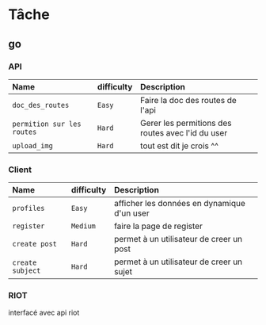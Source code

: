 
# Tâche


## go

### API

| Name                       | difficulty     | Description                                                 |
| :--------                  | :-------       | :-------------------------                                  |
| `doc_des_routes`           | `Easy`         | Faire la doc des routes de l'api                            |
| `permition sur les routes` | `Hard`         | Gerer les permitions des routes avec l'id du user           |
| `upload_img`               | `Hard`         | tout est dit je crois ^^                                    |

### Client

| Name                       | difficulty     | Description                                                 |
| :--------                  | :-------       | :-------------------------                                  |
| `profiles`                 | `Easy`         | afficher les données en dynamique d'un user                 |
| `register`                 | `Medium`       | faire la page de register                                   |
| `create post`              | `Hard`         | permet à un utilisateur de creer un post                                   |
| `create subject`           | `Hard`         | permet à un utilisateur de creer un sujet                                   |


### RIOT

interfacé avec api riot
 






